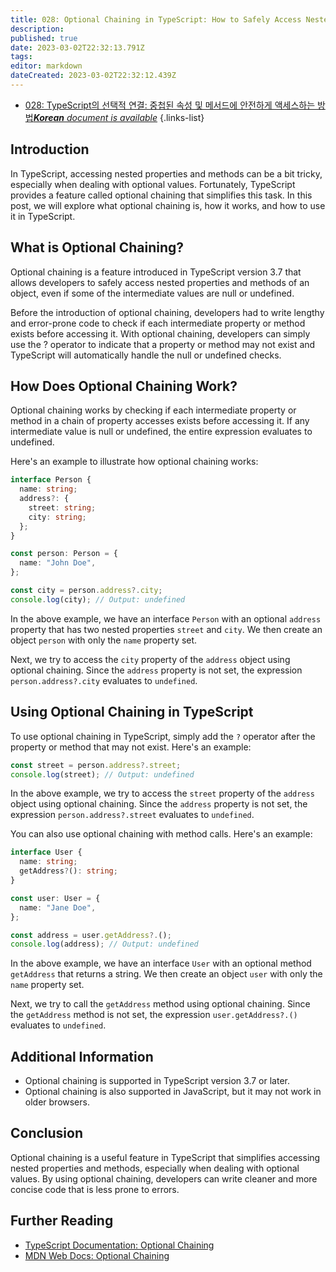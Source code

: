 ```yaml
---
title: 028: Optional Chaining in TypeScript: How to Safely Access Nested Properties and Methods
description: 
published: true
date: 2023-03-02T22:32:13.791Z
tags: 
editor: markdown
dateCreated: 2023-03-02T22:32:12.439Z
---
```


- [028: TypeScript의 선택적 연결: 중첩된 속성 및 메서드에 안전하게 액세스하는 방법***Korean** document is available*](/ko/Knowledge-base/TypeScript/Learning/028-optional-chaining-in-typescript-how-to-safely-access-nested-properties-and-methods)
{.links-list}


## Introduction

In TypeScript, accessing nested properties and methods can be a bit tricky, especially when dealing with optional values. Fortunately, TypeScript provides a feature called optional chaining that simplifies this task. In this post, we will explore what optional chaining is, how it works, and how to use it in TypeScript.

## What is Optional Chaining?

Optional chaining is a feature introduced in TypeScript version 3.7 that allows developers to safely access nested properties and methods of an object, even if some of the intermediate values are null or undefined. 

Before the introduction of optional chaining, developers had to write lengthy and error-prone code to check if each intermediate property or method exists before accessing it. With optional chaining, developers can simply use the ? operator to indicate that a property or method may not exist and TypeScript will automatically handle the null or undefined checks.

## How Does Optional Chaining Work?

Optional chaining works by checking if each intermediate property or method in a chain of property accesses exists before accessing it. If any intermediate value is null or undefined, the entire expression evaluates to undefined.

Here's an example to illustrate how optional chaining works:

```typescript
interface Person {
  name: string;
  address?: {
    street: string;
    city: string;
  };
}

const person: Person = {
  name: "John Doe",
};

const city = person.address?.city;
console.log(city); // Output: undefined
```

In the above example, we have an interface `Person` with an optional `address` property that has two nested properties `street` and `city`. We then create an object `person` with only the `name` property set.

Next, we try to access the `city` property of the `address` object using optional chaining. Since the `address` property is not set, the expression `person.address?.city` evaluates to `undefined`.

## Using Optional Chaining in TypeScript

To use optional chaining in TypeScript, simply add the `?` operator after the property or method that may not exist. Here's an example:

```typescript
const street = person.address?.street;
console.log(street); // Output: undefined
```

In the above example, we try to access the `street` property of the `address` object using optional chaining. Since the `address` property is not set, the expression `person.address?.street` evaluates to `undefined`.

You can also use optional chaining with method calls. Here's an example:

```typescript
interface User {
  name: string;
  getAddress?(): string;
}

const user: User = {
  name: "Jane Doe",
};

const address = user.getAddress?.();
console.log(address); // Output: undefined
```

In the above example, we have an interface `User` with an optional method `getAddress` that returns a string. We then create an object `user` with only the `name` property set.

Next, we try to call the `getAddress` method using optional chaining. Since the `getAddress` method is not set, the expression `user.getAddress?.()` evaluates to `undefined`.

## Additional Information

- Optional chaining is supported in TypeScript version 3.7 or later.
- Optional chaining is also supported in JavaScript, but it may not work in older browsers.

## Conclusion

Optional chaining is a useful feature in TypeScript that simplifies accessing nested properties and methods, especially when dealing with optional values. By using optional chaining, developers can write cleaner and more concise code that is less prone to errors.

## Further Reading

- [TypeScript Documentation: Optional Chaining](https://www.typescriptlang.org/docs/handbook/release-notes/typescript-3-7.html#optional-chaining)
- [MDN Web Docs: Optional Chaining](https://developer.mozilla.org/en-US/docs/Web/JavaScript/Reference/Operators/Optional_chaining)